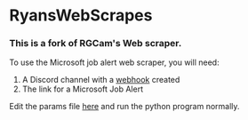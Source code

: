 # RyansWebScrapes
### This is a fork of RGCam's Web scraper. 

To use the Microsoft job alert web scraper, you will need:

1. A Discord channel with a [webhook](https://support.discord.com/hc/en-us/articles/228383668-Intro-to-Webhooks) created
2. The link for a Microsoft Job Alert

Edit the params file [here](https://github.com/Kcam9908/RyansWebScrapes/blob/master/MicrosoftJobAlertScraper/params_file.py) and run the python program normally.

